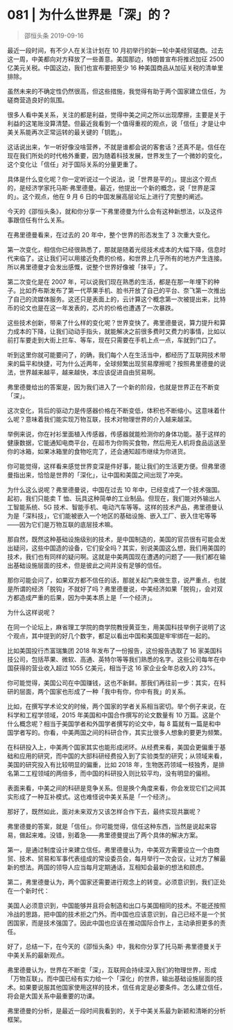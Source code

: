 # 081 | 为什么世界是「深」的？
> 邵恒头条
2019-09-16

最近一段时间，有不少人在关注计划在 10 月初举行的新一轮中美经贸磋商。过去这一周，中美都向对方释放了一些善意。美国那边，特朗普宣布将推迟加征 2500 亿美元关税。中国这边，我们也宣布要把至少 16 种美国商品从加征关税的清单里排除。

虽然未来的不确定性仍然很高，但这些措施，我觉得有助于两个国家建立信任，为磋商营造良好的氛围。

很多人看中美关系，关注的都是利益，觉得中美之间之所以出现摩擦，主要是关于利益的这笔账没算清楚。但最近我看到一个值得重视的观点，说「信任」才是让中美关系能再次正常运转的最关键的「钥匙」。

这话说出来，乍一听好像没啥营养，不就是谁都会说的客套话？还真不是。信任在现在我们所处的时代格外重要，因为随着科技发展，世界发生了一个微妙的变化，这个变化让「信任」对于国际关系的分量更重了。

具体是什么变化呢？你一定听说过一个说法，说「世界是平的」。提出这个观点的，是经济学家托马斯·弗里德曼。最近，他提出一个新的概念，说「世界是深的」。这个观点，他在 9 月 6 日的中国发展高层论坛上进行了完整的阐述。

今天的《邵恒头条》，就和你分享一下弗里德曼为什么会有这种新想法，以及这件事跟信任有什么关系。

在弗里德曼看来，在过去的 20 年中，整个世界的形态发生了 3 次重大变化。

第一次变化，相信你已经很熟悉了，那就是随着光缆技术成本的大幅下降，信息时代来临了。这让我们可以用接近免费的价格，和世界上几乎所有的地方产生连接。所以弗里德曼才会发出感慨，说整个世界好像被「抹平」了。

第二次变化是在 2007 年，可以说我们现在熟悉的生活，都是在那一年埋下的种子。比如乔布斯发布了第一代苹果手机、脸书开放了自己的平台、奈飞第一次推出了自己的流媒体服务。这还只是表面上的，云计算这个概念第一次被提出来，比特币的论文也是在这一年发表的，芯片的价格也遭遇了一次暴跌。

这些技术创新，带来了什么样的变化呢？世界变快了。弗里德曼说，算力提升和算力成本的下降，让我们动动手指头，就能解决之前很多费时又费力的事情，比如以前打车要走到大街上拦车、等车，现在只需要在手机上点一点，车就到门口了。

听到这里你就可能要问了，的确，我们每个人在生活当中，都经历了互联网技术带来的扁平和快捷，可为什么近两年，全球频繁出现贸易摩擦呢？按照弗里德曼的说法，世界越来越平，越来越快，本应该促进自由贸易啊。

弗里德曼给出的答案是，因为我们进入了一个新的阶段，也就是世界正在不断变「深」。

这次变化，背后的驱动力是传感器价格在不断变低，体积也不断缩小。这意味着什么呢？意味着我们能实现万物互联，技术对物理世界的介入越来越深。

举例来说，你在衬衫里面植入传感器，传感器就能检测你的身体功能。基于这样的健康数据，它能通知电商平台，在超市为你购买食物，然后用无人机将食品运送至你的冰箱，如果冰箱里的食物吃完了，还会通知超市继续为你进货。

你可能觉得，这样看来感觉世界变深是件好事，能让我们的生活更方便。但弗里德曼指出来，恰恰是世界的「深化」，让中国和美国之间出现了冲突。

为什么这么说呢？弗里德曼说，中国在过去 10 年中，已经变成了一个技术强国。起初，我们只能卖 T 恤、玩具这种简单的工业制品。但现在，我们能对外输出人工智能系统、5G 技术、智能手机、电动汽车等等。这样的技术产品，弗里德曼认为是「深科技」，它们能被嵌入一个地区的基础设施、嵌入工厂、嵌入住宅等等——因为它们是万物互联的底层技术嘛。

那自然，既然这种基础设施级别的技术，是中国制造的，美国的官员很有可能会发出疑问，这些中国造的设备，它们安全吗？其实，别说美国这么想，我们用美国的技术，我们也有同样的疑问啊。这就是中美两国现在遭遇的问题了——我们都在输出基础设施层面的技术，但是彼此之间并没有足够的信任。

那你可能会问了，如果双方都不信任的话，那就关起门来做生意，说严重点，也就是所谓的经济「脱钩」不就好了吗？弗里德曼说，中美经济如果「脱钩」，会对双方都造成严重的后果，因为中美本质上是「一个经济」。

为什么这样说呢？

在同一个论坛上，麻省理工学院的商学院教授黄亚生，用美国科技举例子说明了这个观点，其中提到的好几个数字，都足以看出中国和美国是牢牢绑在一起的。

比如美国投行杰富瑞集团 2018 年发布了一份报告，这份报告选取了 16 家美国科技公司，包括苹果、微软、高通、英特尔等等我们熟悉的名字。这些公司每年在中国获得的营业收入超过 1055 亿美元，相当于这 16 家企业全年总收入的 23%。

你可能觉得，美国公司在中国赚钱，这也不新鲜。那我们再往前一步：其实，在科研的层面，两个国家也形成了一种「我中有你，你中有我」的关系。

比如，在撰写学术论文的时候，两个国家的学者关系相当密切。举个例子来说，在科学和工程学领域，2015 年美国和中国合作撰写的论文数量有 10 万篇。这是个什么概念呢？相当于美国学者和外国学者撰写的论文中，每 8 篇就有一篇是和中国学者写的。你看，中美两国之间的科研合作，其实比很多人想象的要更为频繁。

在科研投入上，中美两个国家其实也能形成闭环。从经费来看，美国会更偏重于基础和应用的研究，而中国的大部科研经费投入到了实验类型的研究；从领域来看，美国的研究投入有比较明显的偏重，比如 2018 年，生物医药领域一枝独秀，是排名第二工程领域的两倍多，而中国的科研投入则比较平均，没有明显的偏袒。

表面来看，中美之间的科研是竞争关系。但是换个角度来看，你会发现它们之间其实形成了一种互补模式。这也难怪说中美关系是「一个经济」。

那好了，既然如此，面对未来双方又该怎样合作下去，最终实现共赢呢？

弗里德曼的答案，就是「信任」。你可能觉得，信任这种东西，当然是说起来容易，做起来难。没错，别着急——弗里德曼提出了两个具体的解决方案。

第一，是通过制度设计来建立信任。弗里德曼认为，中美双方需要设立一个由商贸、技术、贸易和军事代表组成的常设委员会，每月举行一次会议，让对方了解最新的想法。两国的领导人应当每月定期通话，互相知会最新的想法和顾虑。

第二，弗里德曼认为，两个国家还需要进行观念上的转变。必须意识到，我们正处在一个新时代：

美国人必须意识到，中国能够并且将会制造和出口与美国相同的技术。不能还按照冷战的思路，把中国的技术拒之门外。而中国也应该意识到，自己已经不是一个贫困国家，而是技术强国了。因此中国也应该在推动国际合作上，主动承担更多的责任。

好了，总结一下，在今天的《邵恒头条》中，我和你分享了托马斯·弗里德曼关于中美关系的最新观点。

弗里德曼认为，世界在不断变「深」，互联网会持续深入我们的物理世界，形成「万物互联」。而中国已经有实力给一个「深化」的世界，输出基础设施层面的技术。如果要说服其他国家使用这样的技术，信任肯定是必要条件。怎么建立信任，将会是大国关系中最重要的功课。

弗里德曼的分析，是最近一段时间我看到的，关于中美关系最为新颖和清晰的分析框架。


